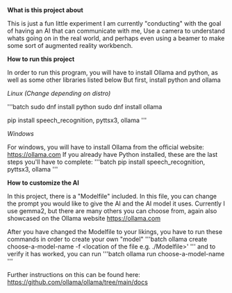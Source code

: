 **What is this project about**

This is just a fun little experiment I am currently "conducting" with the goal of having an AI that can communicate with me,
Use a camera to understand whats going on in the real world, and perhaps even using a beamer to make some sort of 
augmented reality workbench.

**How to run this project**

In order to run this program, you will have to install Ollama and python, as well as some other libraries listed below
But first, install python and ollama

*Linux (Change depending on distro)*

'''batch
sudo dnf install python
sudo dnf install ollama

pip install speech_recognition, pyttsx3, ollama
'''

*Windows*

For windows, you will have to install Ollama from the official website: https://ollama.com
If you already have Python installed, these are the last steps you'll have to complete:
'''batch
pip install speech_recognition, pyttsx3, ollama
'''

**How to customize the AI**

In this project, there is a "Modelfile" included.
In this file, you can change the prompt you would like to give the AI and 
the AI model it uses. Currently I use gemma2, but there are many others you can choose from,
again also showcased on the Ollama website https://ollama.com

After you have changed the Modelfile to your likings, you have to run these commands
in order to create your own "model"
'''batch
ollama create choose-a-model-name -f <location of the file e.g. ./Modelfile>'
'''
and to verify it has worked, you can run
'''batch
ollama run choose-a-model-name
'''

Further instructions on this can be found here: https://github.com/ollama/ollama/tree/main/docs
